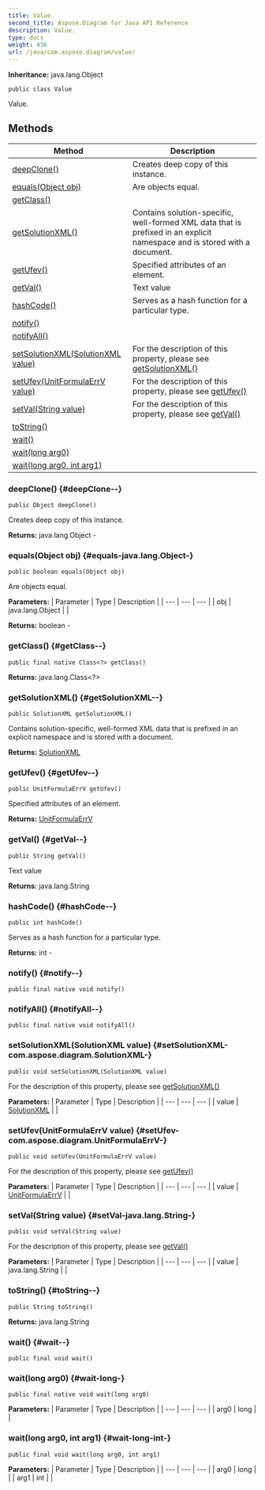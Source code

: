 ```yaml
---
title: Value
second_title: Aspose.Diagram for Java API Reference
description: Value.
type: docs
weight: 436
url: /java/com.aspose.diagram/value/
---
```


**Inheritance:**
java.lang.Object
```
public class Value
```

Value.
## Methods

| Method | Description |
| --- | --- |
| [deepClone()](#deepClone--) | Creates deep copy of this instance. |
| [equals(Object obj)](#equals-java.lang.Object-) | Are objects equal. |
| [getClass()](#getClass--) |  |
| [getSolutionXML()](#getSolutionXML--) | Contains solution-specific, well-formed XML data that is prefixed in an explicit namespace and is stored with a document. |
| [getUfev()](#getUfev--) | Specified attributes of an element. |
| [getVal()](#getVal--) | Text value |
| [hashCode()](#hashCode--) | Serves as a hash function for a particular type. |
| [notify()](#notify--) |  |
| [notifyAll()](#notifyAll--) |  |
| [setSolutionXML(SolutionXML value)](#setSolutionXML-com.aspose.diagram.SolutionXML-) | For the description of this property, please see [getSolutionXML()](../../com.aspose.diagram/value\#getSolutionXML--) |
| [setUfev(UnitFormulaErrV value)](#setUfev-com.aspose.diagram.UnitFormulaErrV-) | For the description of this property, please see [getUfev()](../../com.aspose.diagram/value\#getUfev--) |
| [setVal(String value)](#setVal-java.lang.String-) | For the description of this property, please see [getVal()](../../com.aspose.diagram/value\#getVal--) |
| [toString()](#toString--) |  |
| [wait()](#wait--) |  |
| [wait(long arg0)](#wait-long-) |  |
| [wait(long arg0, int arg1)](#wait-long-int-) |  |
### deepClone() {#deepClone--}
```
public Object deepClone()
```


Creates deep copy of this instance.

**Returns:**
java.lang.Object - 
### equals(Object obj) {#equals-java.lang.Object-}
```
public boolean equals(Object obj)
```


Are objects equal.

**Parameters:**
| Parameter | Type | Description |
| --- | --- | --- |
| obj | java.lang.Object |  |

**Returns:**
boolean - 
### getClass() {#getClass--}
```
public final native Class<?> getClass()
```




**Returns:**
java.lang.Class<?>
### getSolutionXML() {#getSolutionXML--}
```
public SolutionXML getSolutionXML()
```


Contains solution-specific, well-formed XML data that is prefixed in an explicit namespace and is stored with a document.

**Returns:**
[SolutionXML](../../com.aspose.diagram/solutionxml)
### getUfev() {#getUfev--}
```
public UnitFormulaErrV getUfev()
```


Specified attributes of an element.

**Returns:**
[UnitFormulaErrV](../../com.aspose.diagram/unitformulaerrv)
### getVal() {#getVal--}
```
public String getVal()
```


Text value

**Returns:**
java.lang.String
### hashCode() {#hashCode--}
```
public int hashCode()
```


Serves as a hash function for a particular type.

**Returns:**
int - 
### notify() {#notify--}
```
public final native void notify()
```




### notifyAll() {#notifyAll--}
```
public final native void notifyAll()
```




### setSolutionXML(SolutionXML value) {#setSolutionXML-com.aspose.diagram.SolutionXML-}
```
public void setSolutionXML(SolutionXML value)
```


For the description of this property, please see [getSolutionXML()](../../com.aspose.diagram/value\#getSolutionXML--)

**Parameters:**
| Parameter | Type | Description |
| --- | --- | --- |
| value | [SolutionXML](../../com.aspose.diagram/solutionxml) |  |

### setUfev(UnitFormulaErrV value) {#setUfev-com.aspose.diagram.UnitFormulaErrV-}
```
public void setUfev(UnitFormulaErrV value)
```


For the description of this property, please see [getUfev()](../../com.aspose.diagram/value\#getUfev--)

**Parameters:**
| Parameter | Type | Description |
| --- | --- | --- |
| value | [UnitFormulaErrV](../../com.aspose.diagram/unitformulaerrv) |  |

### setVal(String value) {#setVal-java.lang.String-}
```
public void setVal(String value)
```


For the description of this property, please see [getVal()](../../com.aspose.diagram/value\#getVal--)

**Parameters:**
| Parameter | Type | Description |
| --- | --- | --- |
| value | java.lang.String |  |

### toString() {#toString--}
```
public String toString()
```




**Returns:**
java.lang.String
### wait() {#wait--}
```
public final void wait()
```




### wait(long arg0) {#wait-long-}
```
public final native void wait(long arg0)
```




**Parameters:**
| Parameter | Type | Description |
| --- | --- | --- |
| arg0 | long |  |

### wait(long arg0, int arg1) {#wait-long-int-}
```
public final void wait(long arg0, int arg1)
```




**Parameters:**
| Parameter | Type | Description |
| --- | --- | --- |
| arg0 | long |  |
| arg1 | int |  |

